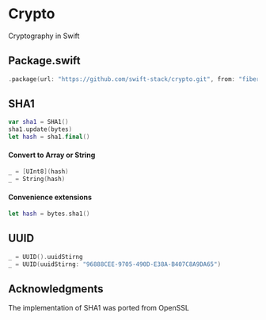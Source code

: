 # Crypto

Cryptography in Swift

## Package.swift

```swift
.package(url: "https://github.com/swift-stack/crypto.git", from: "fiber")
```

## SHA1

```swift
var sha1 = SHA1()
sha1.update(bytes)
let hash = sha1.final()
```

#### Convert to Array or String
```swift
_ = [UInt8](hash)
_ = String(hash)
```

#### Convenience extensions
```swift
let hash = bytes.sha1()
```

## UUID

```swift
_ = UUID().uuidStirng
_ = UUID(uuidStirng: "96888CEE-9705-490D-E38A-B407C8A9DA65")
```

## Acknowledgments

The implementation of SHA1 was ported from OpenSSL
